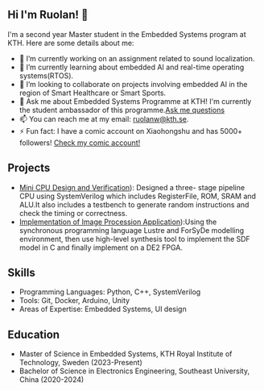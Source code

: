 ## Hi I'm Ruolan! 👋

I'm a second year Master student in the Embedded Systems program at KTH. Here are some details about me:

- 🔭 I’m currently working on an assignment related to sound localization.
- 🌱 I’m currently learning about embedded AI and real-time operating systems(RTOS).
- 👯 I’m looking to collaborate on projects involving embedded AI in the region of Smart Healthcare or Smart Sports.
- 💬 Ask me about Embedded Systems Programme at KTH! I'm currently the student ambassador of this programme.[Ask me questions](https://www.kth.se/en/studies/master/embedded-systems/students/ruolan-1.1350111)
- 📫 You can reach me at my email: ruolanw@kth.se.
- ⚡ Fun fact: I have a comic account on Xiaohongshu and has 5000+ followers! [Check my comic account!](https://www.xiaohongshu.com/user/profile/5f4a35e5000000000101f5ee)
## Projects

- [Mini CPU Design and Verification](https://github.com/RylanWild/KTH_Master_Courses_EmbeddedSystems/tree/main/IL2234_Digital_Systems_Design_and_Verification_using_Hardware_Description_Languages/Lab4)): Designed a three- stage pipeline CPU using SystemVerilog which includes RegisterFile, ROM, SRAM and ALU.It also includes a testbench to generate random instructions and check the timing or correctness.
- [Implementation of Image Procession Application](https://github.com/RylanWild/KTH_Master_Courses_EmbeddedSystems/tree/main/IL2212_Embedded_Software)):Using the synchronous programming language Lustre and ForSyDe modelling environment, then use high-level synthesis tool to implement the SDF model in C and finally implement on a DE2 FPGA.

## Skills

- Programming Languages: Python, C++, SystemVerilog
- Tools: Git, Docker, Arduino, Unity
- Areas of Expertise: Embedded Systems, UI design

## Education

- Master of Science in Embedded Systems, KTH Royal Institute of Technology, Sweden (2023-Present)
- Bachelor of Science in Electronics Engineering, Southeast University, China (2020-2024)

